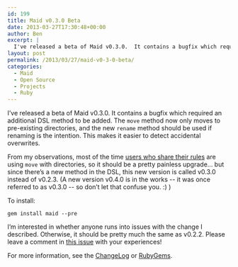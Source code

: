 ```yaml
---
id: 199
title: Maid v0.3.0 Beta
date: 2013-03-27T17:30:48+00:00
author: Ben
excerpt: |
  I've released a beta of Maid v0.3.0.  It contains a bugfix which required an additional DSL method to be added.  The <code>move</code> method now only moves to pre-existing directories, and the new <code>rename</code> method should be used if renaming is the intention.  This makes it easier to detect accidental overwrites.
layout: post
permalink: /2013/03/27/maid-v0-3-0-beta/
categories:
  - Maid
  - Open Source
  - Projects
  - Ruby
---
```

I&#8217;ve released a beta of Maid v0.3.0. It contains a bugfix which required an additional DSL method to be added. The `move` method now only moves to pre-existing directories, and the new `rename` method should be used if renaming is the intention. This makes it easier to detect accidental overwrites.

From my observations, most of the time [users who share their rules](https://github.com/benjaminoakes/maid/wiki) are using `move` with directories, so it should be a pretty painless upgrade... but since there&#8217;s a new method in the DSL, this new version is called v0.3.0 instead of v0.2.3. (A new version v0.4.0 is in the works -- it was once referred to as v0.3.0 -- so don&#8217;t let that confuse you. :) )

To install:

    gem install maid --pre
    

I&#8217;m interested in whether anyone runs into issues with the change I described. Otherwise, it should be pretty much the same as v0.2.2. Please leave a comment in [this issue](https://github.com/benjaminoakes/maid/issues/101) with your experiences!

For more information, see the [ChangeLog](https://github.com/benjaminoakes/maid/blob/stable/ChangeLog) or [RubyGems](https://rubygems.org/gems/maid/versions/0.3.0.beta.1).